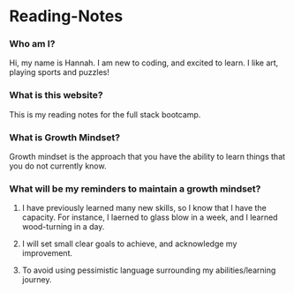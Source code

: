 # Reading-Notes

### Who am I?
Hi, my name is Hannah. I am new to coding, and excited to learn. 
I like art, playing sports and puzzles!

### What is this website?
This is my reading notes for the full stack bootcamp.

### What is Growth Mindset?
Growth mindset is the approach that you have the ability to learn things that you do not currently know.

### What will be my reminders to maintain a growth mindset?

1. I have previously learned many new skills, so I know that I have the capacity. For instance, I laerned to glass blow in a week, and I learned wood-turning in a day. 

2. I will set small clear goals to achieve, and acknowledge my improvement.

3. To avoid using pessimistic language surrounding my abilities/learning journey. 
